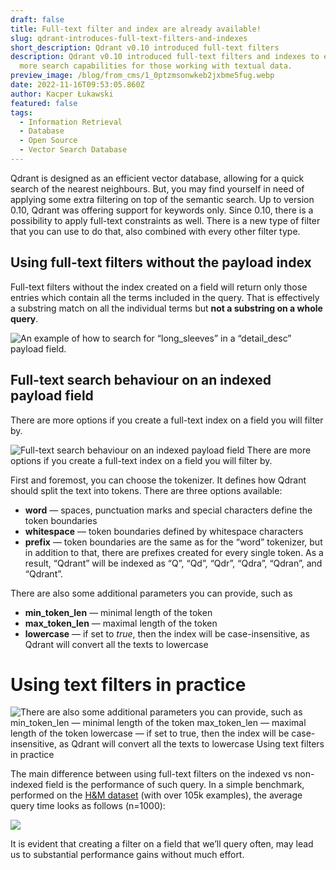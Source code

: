 ```yaml
---
draft: false
title: Full-text filter and index are already available!
slug: qdrant-introduces-full-text-filters-and-indexes
short_description: Qdrant v0.10 introduced full-text filters
description: Qdrant v0.10 introduced full-text filters and indexes to enable
  more search capabilities for those working with textual data.
preview_image: /blog/from_cms/1_0ptzmsonwkeb2jxbme5fug.webp
date: 2022-11-16T09:53:05.860Z
author: Kacper Łukawski
featured: false
tags:
  - Information Retrieval
  - Database
  - Open Source
  - Vector Search Database
---
```

Qdrant is designed as an efficient vector database, allowing for a quick search of the nearest neighbours. But, you may find yourself in need of applying some extra filtering on top of the semantic search. Up to version 0.10, Qdrant was offering support for keywords only. Since 0.10, there is a possibility to apply full-text constraints as well. There is a new type of filter that you can use to do that, also combined with every other filter type.

## Using full-text filters without the payload index

Full-text filters without the index created on a field will return only those entries which contain all the terms included in the query. That is effectively a substring match on all the individual terms but **not a substring on a whole query**.

![](/blog/from_cms/1_ek61_uvtyn89duqtmqqztq.webp "An example of how to search for “long_sleeves” in a “detail_desc” payload field.")

## Full-text search behaviour on an indexed payload field

There are more options if you create a full-text index on a field you will filter by.

![](/blog/from_cms/1_pohx4eznqpgoxak6ppzypq.webp "Full-text search behaviour on an indexed payload field There are more options if you create a full-text index on a field you will filter by.")

First and foremost, you can choose the tokenizer. It defines how Qdrant should split the text into tokens. There are three options available:

* **word** — spaces, punctuation marks and special characters define the token boundaries
* **whitespace** — token boundaries defined by whitespace characters
* **prefix** — token boundaries are the same as for the “word” tokenizer, but in addition to that, there are prefixes created for every single token. As a result, “Qdrant” will be indexed as “Q”, “Qd”, “Qdr”, “Qdra”, “Qdran”, and “Qdrant”.

There are also some additional parameters you can provide, such as

* **min_token_len** — minimal length of the token
* **max_token_len** — maximal length of the token
* **lowercase** — if set to *true*, then the index will be case-insensitive, as Qdrant will convert all the texts to lowercase

# Using text filters in practice

![](/blog/from_cms/1_pbtd2tzqtjqqlbi61r8czg.webp "There are also some additional parameters you can provide, such as  min_token_len — minimal length of the token max_token_len — maximal length of the token lowercase — if set to true, then the index will be case-insensitive, as Qdrant will convert all the texts to lowercase Using text filters in practice")

The main difference between using full-text filters on the indexed vs non-indexed field is the performance of such query. In a simple benchmark, performed on the [H&M dataset](https://www.kaggle.com/competitions/h-and-m-personalized-fashion-recommendations) (with over 105k examples), the average query time looks as follows (n=1000):

![](/blog/from_cms/screenshot_31.png)

It is evident that creating a filter on a field that we’ll query often, may lead us to substantial performance gains without much effort.